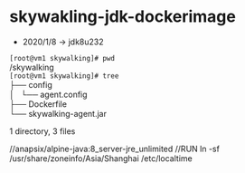 # skywakling-jdk-dockerimage

- 2020/1/8 -> jdk8u232

`[root@vm1 skywalking]# pwd`<br />
/skywalking<br />
`[root@vm1 skywalking]# tree`<br />
├── config<br />
│   └── agent.config<br />
├── Dockerfile<br />
└── skywalking-agent.jar<br />

1 directory, 3 files




//anapsix/alpine-java:8_server-jre_unlimited
//RUN ln -sf /usr/share/zoneinfo/Asia/Shanghai /etc/localtime
